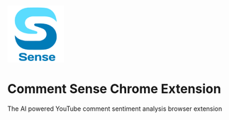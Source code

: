 <img src="src/assets/img/icon@192px.png" width="128"/>

# Comment Sense Chrome Extension

The AI powered YouTube comment sentiment analysis browser extension
